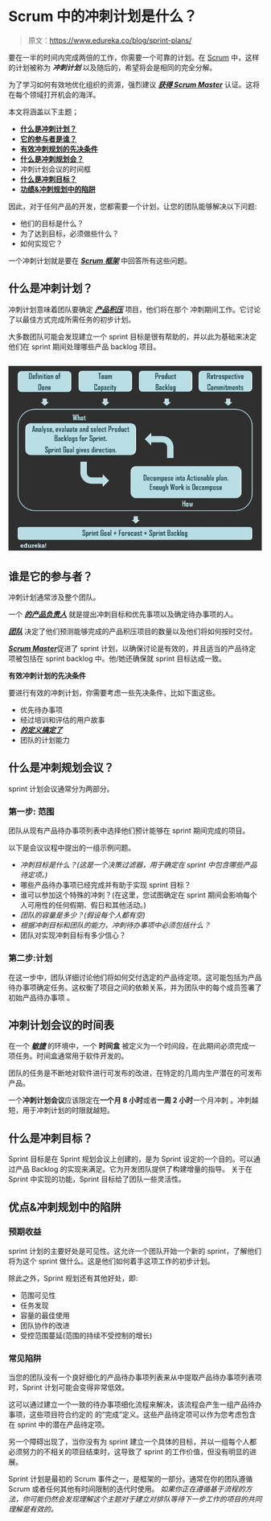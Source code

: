 # Scrum 中的冲刺计划是什么？

> 原文：<https://www.edureka.co/blog/sprint-plans/>

要在一半的时间内完成两倍的工作，你需要一个可靠的计划。在 [Scrum](https://www.edureka.co/blog/what-is-scrum/) 中，这样的计划被称为 ***冲刺计划*** 以及随后的，希望将会是相同的完全分解。

为了学习如何有效地优化组织的资源，强烈建议 [***获得 Scrum Master***](https://www.edureka.co/certified-scum-master-certification-training) 认证。这将在每个领域打开机会的海洋。

本文将涵盖以下主题；

*   [**什么是冲刺计划？**](#sprintplan)
*   [**它的参与者是谁？**](#sprintparticipants)
*   [**有效冲刺规划的先决条件**](#prerequisitesofsprintplans)
*   [**什么是冲刺规划会？**](#sprintplanningmeeting)
*   [](#sprintplantimebox)冲刺计划会议的时间框
*   [**什么是冲刺目标？**](#sprintgoal)
*   [**功绩&冲刺规划中的陷阱**](#meritsandpitfallsofsprintplans)

因此，对于任何产品的开发，您都需要一个计划，让您的团队能够解决以下问题:

*   他们的目标是什么？
*   为了达到目标，必须做些什么？
*   如何实现它？

一个冲刺计划就是要在  [***Scrum 框架***](https://www.edureka.co/blog/scrum-methodology/#scrumframework) 中回答所有这些问题。

## 什么是冲刺计划？

冲刺计划意味着团队要确定 [***产品积压***](https://www.edureka.co/blog/scrum-methodology/#scrumartefacts) 项目，他们将在那个  冲刺期间工作。它讨论了以最佳方式完成所需任务的初步计划。

大多数团队可能会发现建立一个 sprint 目标是很有帮助的，并以此为基础来决定他们在 sprint 期间处理哪些产品 backlog 项目。

## **![Sprint Planning Meting - Sprint Plans - Edureka](img/f4a9d6a9a3075dd977025820dd154ed3.png)**

## 谁是它的参与者？

冲刺计划通常涉及整个团队。

一个 [***的产品负责人***](https://www.edureka.co/blog/what-is-scrum/#roles) 就是提出冲刺目标和优先事项以及确定待办事项的人。

[***团队***](https://www.edureka.co/blog/what-is-scrum/#roles) 决定了他们预测能够完成的产品积压项目的数量以及他们将如何按时交付。

[***Scrum Master***](https://www.edureka.co/blog/scrum-master/)促进了 sprint 计划，以确保讨论是有效的，并且适当的产品待定项被包括在 sprint backlog 中。他/她还确保就 sprint 目标达成一致。

**有效冲刺计划的先决条件**

要进行有效的冲刺计划，你需要考虑一些先决条件，比如下面这些。

*   优先待办事项
*   经过培训和评估的用户故事
*   [***的定义搞定了***](https://www.edureka.co/blog/scrum-methodology/#scrumartefacts)
*   团队的计划能力

## **什么是冲刺规划会议？**

sprint 计划会议通常分为两部分。

### **第一步:** **范围**

团队从现有产品待办事项列表中选择他们预计能够在 sprint 期间完成的项目。

以下是会议议程中提出的一组示例问题。

*   *冲刺目标是什么？(这是一个决策过滤器，用于确定在 sprint 中包含哪些产品待定项。)*
*   哪些产品待办事项已经完成并有助于实现 sprint 目标？
*   谁可以参加这个特殊的冲刺？(在这里，您试图确定在 sprint 期间会影响每个人可用性的任何假期、假日和其他活动。)
*   *团队的容量是多少？(假设每个人都有空)*
*   *根据冲刺目标和团队的能力，冲刺待办事项中必须包括什么？*
*   团队对实现冲刺目标有多少信心？

### **第二步:计划**

在这一步中，团队详细讨论他们将如何交付选定的产品待定项。这可能包括为产品待办事项确定任务。这权衡了项目之间的依赖关系，并为团队中的每个成员签署了初始产品待办事项  。

## **冲刺计划会议的时间表**

在一个 [***敏捷***](https://www.edureka.co/blog/why-organizations-are-adopting-agile-methodologies/) 的环境中，一个 **时间盒** 被定义为一个时间段，在此期间必须完成一项任务。时间盒通常用于软件开发的。

团队的任务是不断地对软件进行可发布的改进，在特定的几周内生产潜在的可发布产品。

一个**冲刺计划会议**应该限定在**一个月 8 小时**或者**一周 2 小时**一个月冲刺 。冲刺越短，用于冲刺计划的时限就越短。

## 什么是冲刺目标？

Sprint 目标是在 Sprint 规划会议上创建的，是为 Sprint 设定的一个目的。可以通过产品 Backlog 的实现来满足。它为开发团队提供了构建增量的指导。 关于在 Sprint 中实现的功能，Sprint 目标给了团队一些灵活性。

## **优点&冲刺规划中的陷阱**

### **预期收益**

sprint 计划的主要好处是可见性。这允许一个团队开始一个新的 sprint，了解他们将为这个 sprint 做什么。这是他们如何着手这项工作的初步计划。

除此之外，Sprint 规划还有其他好处，即:

*   范围可见性
*   任务发现
*   容量的最佳使用
*   团队协作的改进
*   受控范围蔓延(范围的持续不受控制的增长)

### **常见陷阱**

当您的团队没有一个良好细化的产品待办事项列表来从中提取产品待办事项列表项时，Sprint 计划可能会变得非常低效。

这可以通过建立一个一致的待办事项细化流程来解决，该流程会产生一组产品待办事项，这些项目符合约定的  的“完成”定义。这些产品待定项可以作为您考虑包含在 sprint 中的潜在产品待定项。

另一个障碍出现了，当你没有为 sprint 建立一个具体的目标，并以一组每个人都必须努力的不相关的项目结束时，这导致了 sprint 的工作价值，但没有明显的进展。

Sprint 计划是最初的 Scrum 事件之一，是框架的一部分。通常在你的团队遵循 Scrum 或者任何其他有时间限制的迭代时使用。 *如果你正在遵循基于流程的方法，你可能仍然会发现理解这个主题对于建立对排队等待下一步工作的项目的共同理解是有效的。*